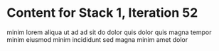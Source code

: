 # Content for Stack 1, Iteration 52
minim lorem aliqua ut ad ad sit do dolor quis dolor quis magna tempor minim eiusmod minim incididunt sed magna minim amet dolor 
